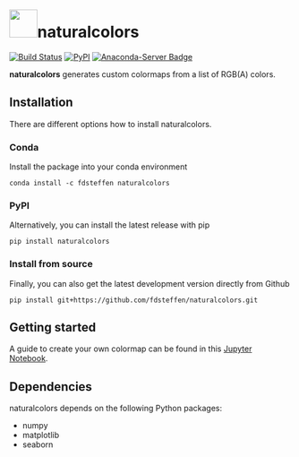 # <img src="naturalcolors/icon.png" width="50">naturalcolors
[![Build Status](https://github.com/fdsteffen/naturalcolors/workflows/naturalcolors%20build/badge.svg)](https://github.com/fdsteffen/naturalcolors/actions)
[![PyPI](https://img.shields.io/pypi/v/naturalcolors)](https://pypi.org/project/naturalcolors/)
[![Anaconda-Server Badge](https://anaconda.org/fdsteffen/naturalcolors/badges/installer/conda.svg)](https://conda.anaconda.org/fdsteffen)

**naturalcolors** generates custom colormaps from a list of RGB(A) colors.

## Installation
There are different options how to install naturalcolors. 

### Conda
Install the package into your conda environment 
```
conda install -c fdsteffen naturalcolors
```

### PyPI
Alternatively, you can install the latest release with pip
```
pip install naturalcolors
```

### Install from source
Finally, you can also get the latest development version directly from Github
```
pip install git+https://github.com/fdsteffen/naturalcolors.git
```

## Getting started
A guide to create your own colormap can be found in this [Jupyter Notebook](tutorial/naturalcolors_tutorial.ipynb).

## Dependencies
naturalcolors depends on the following Python packages:

- numpy
- matplotlib
- seaborn

